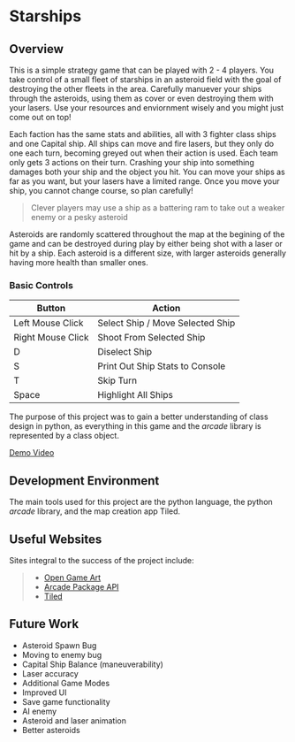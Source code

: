 # Starships

## Overview

This is a simple strategy game that can be played with 2 - 4 players. You take control of a small fleet of starships in an asteroid field with the goal of destroying the other fleets in the area. Carefully manuever your ships through the asteroids, using them as cover or even destroying them with your lasers. Use your resources and enviornment wisely and you might just come out on top!

Each faction has the same stats and abilities, all with 3 fighter class ships and one Capital ship. All ships can move and fire lasers, but they only do one each turn, becoming greyed out when their action is used. Each team only gets 3 actions on their turn. Crashing your ship into something damages both your ship and the object you hit. You can move your ships as far as you want, but your lasers have a limited range. Once you move your ship, you cannot change course, so plan carefully!

> Clever players may use a ship as a battering ram to take out a weaker enemy or a pesky asteroid

Asteroids are randomly scattered throughout the map at the begining of the game and can be destroyed during play by either being shot with a laser or hit by a ship. Each asteroid is a different size, with larger asteroids generally having more health than smaller ones.

### Basic Controls

Button | Action
-------- | -------
Left Mouse Click | Select Ship / Move Selected Ship
Right Mouse Click | Shoot From Selected Ship
D | Diselect Ship
S | Print Out Ship Stats to Console
T | Skip Turn
Space | Highlight All Ships

The purpose of this project was to gain a better understanding of class design in python, as everything in this game and the _arcade_ library is represented by a class object.

[Demo Video](https://youtu.be/0MwaX_U8gNk)

## Development Environment

The main tools used for this project are the python language, the python _arcade_ library, and the map creation app Tiled.

## Useful Websites

Sites integral to the success of the project include:

> * [Open Game Art](http://opengameart.com)
> * [Arcade Package API](https://api.arcade.academy/en/latest/arcade.html)
> * [Tiled](https://www.mapeditor.org/)

## Future Work

* Asteroid Spawn Bug
* Moving to enemy bug
* Capital Ship Balance (maneuverability)
* Laser accuracy
* Additional Game Modes
* Improved UI
* Save game functionality
* AI enemy
* Asteroid and laser animation
* Better asteroids
